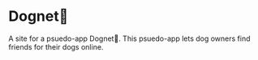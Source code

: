 # Dognet🐶

A site for a psuedo-app Dognet🐶.
This psuedo-app lets dog owners find friends for their dogs online.
